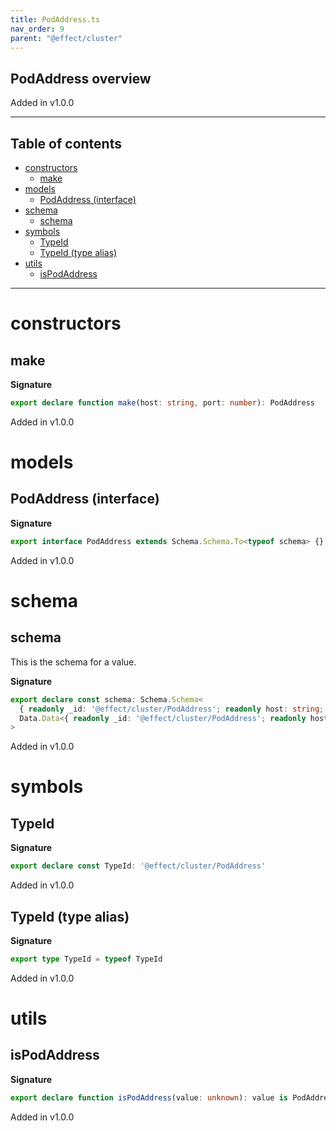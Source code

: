 ```yaml
---
title: PodAddress.ts
nav_order: 9
parent: "@effect/cluster"
---
```


## PodAddress overview

Added in v1.0.0

---

<h2 class="text-delta">Table of contents</h2>

- [constructors](#constructors)
  - [make](#make)
- [models](#models)
  - [PodAddress (interface)](#podaddress-interface)
- [schema](#schema)
  - [schema](#schema-1)
- [symbols](#symbols)
  - [TypeId](#typeid)
  - [TypeId (type alias)](#typeid-type-alias)
- [utils](#utils)
  - [isPodAddress](#ispodaddress)

---

# constructors

## make

**Signature**

```ts
export declare function make(host: string, port: number): PodAddress
```

Added in v1.0.0

# models

## PodAddress (interface)

**Signature**

```ts
export interface PodAddress extends Schema.Schema.To<typeof schema> {}
```

Added in v1.0.0

# schema

## schema

This is the schema for a value.

**Signature**

```ts
export declare const schema: Schema.Schema<
  { readonly _id: '@effect/cluster/PodAddress'; readonly host: string; readonly port: number },
  Data.Data<{ readonly _id: '@effect/cluster/PodAddress'; readonly host: string; readonly port: number }>
>
```

Added in v1.0.0

# symbols

## TypeId

**Signature**

```ts
export declare const TypeId: '@effect/cluster/PodAddress'
```

Added in v1.0.0

## TypeId (type alias)

**Signature**

```ts
export type TypeId = typeof TypeId
```

Added in v1.0.0

# utils

## isPodAddress

**Signature**

```ts
export declare function isPodAddress(value: unknown): value is PodAddress
```

Added in v1.0.0
